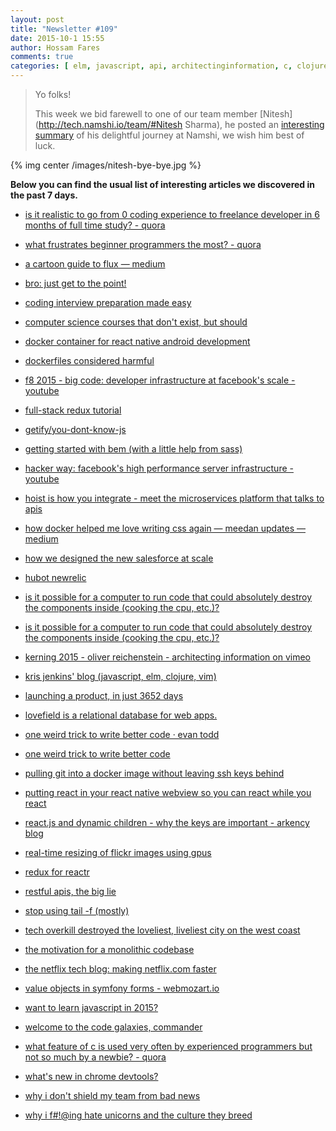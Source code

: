 ```yaml
---
layout: post
title: "Newsletter #109"
date: 2015-10-1 15:55
author: Hossam Fares
comments: true
categories: [ elm, javascript, api, architectinginformation, c, clojure, database, devtools, docker, facebook, flux, freelance, git, google, hubot, javascript, microservices, nosql, oop, performance, react, react native, reactjs, rest, sass, symfony, vim]
---
```


> Yo folks!
>
> This week we bid farewell to one of our team member [Nitesh](http://tech.namshi.io/team/#Nitesh Sharma), he posted an [interesting summary](http://tech.namshi.io/blog/2015/09/28/goodbye-nitesh/) of his delightful journey at Namshi, we wish him best of luck.
>

{% img center /images/nitesh-bye-bye.jpg %}


**Below you can find the usual list of interesting articles we discovered in the past 7 days.**

<!-- more -->

* [is it realistic to go from 0 coding experience to freelance developer in 6 months of full time study? - quora](https://www.quora.com/Is-it-realistic-to-go-from-0-coding-experience-to-freelance-developer-in-6-months-of-full-time-study)

* [what frustrates beginner programmers the most? - quora](https://www.quora.com/What-frustrates-beginner-programmers-the-most)

* [a cartoon guide to flux — medium](https://medium.com/@linclark/a-cartoon-guide-to-flux-6157355ab207)

* [bro: just get to the point!](http://bropages.org/)

* [coding interview preparation made easy](https://www.interviewbit.com/)

* [computer science courses that don't exist, but should](http://prog21.dadgum.com/210.html)

* [docker container for react native android development](https://github.com/gilesp/docker/tree/master/react_native?utm_content=buffer67abd)

* [dockerfiles considered harmful](http://blog.wercker.com/2015/07/28/Dockerfiles-considered-harmful.html)

* [f8 2015 - big code: developer infrastructure at facebook's scale - youtube](https://www.youtube.com/watch?v=X0VH78ye4yY)

* [full-stack redux tutorial](http://teropa.info/blog/2015/09/10/full-stack-redux-tutorial.html)

* [getify/you-dont-know-js](https://github.com/getify/You-Dont-Know-JS)

* [getting started with bem (with a little help from sass) ](https://www.packtpub.com/books/content/getting-started-bem-little-help-sass/)

* [hacker way: facebook's high performance server infrastructure - youtube](https://www.youtube.com/watch?v=zBV9TkTXxg0)

* [hoist is how you integrate - meet the microservices platform that talks to apis](https://hoist.io/)

* [how docker helped me love writing css again — meedan updates — medium](https://medium.com/meedan-updates/how-docker-helped-me-love-writing-css-again-b1339c2e77ff)

* [how we designed the new salesforce at scale](https://medium.com/salesforce-ux/how-we-designed-the-new-salesforce-at-scale-6d3607fd92e5)

* [hubot newrelic](https://github.com/statianzo/hubot-newrelic2)

* [is it possible for a computer to run code that could absolutely destroy the components inside (cooking the cpu, etc.)?](https://www.quora.com/Is-it-possible-for-a-computer-to-run-code-that-could-absolutely-destroy-the-components-inside-cooking-the-CPU-etc-Or-does-the-hardware-protect-itself-from-these-things)

* [is it possible for a computer to run code that could absolutely destroy the components inside (cooking the cpu, etc.)?](https://www.quora.com/Is-it-possible-for-a-computer-to-run-code-that-could-absolutely-destroy-the-components-inside-cooking-the-CPU-etc-Or-does-the-hardware-protect-itself-from-these-things?utm_content=buffer551b5)

* [kerning 2015 - oliver reichenstein - architecting information on vimeo](https://vimeo.com/140275020)

* [kris jenkins' blog (javascript, elm, clojure, vim)](http://blog.jenkster.com/)

* [launching a product, in just 3652 days](https://blog.growth.supply/launching-a-product-in-just-3652-days-4d4e74e2dcd5)

* [lovefield is a relational database for web apps.](https://google.github.io/lovefield)

* [one weird trick to write better code · evan todd](http://etodd.io/2015/09/28/one-weird-trick-better-code/)

* [one weird trick to write better code](http://etodd.io/2015/09/28/one-weird-trick-better-code/)

* [pulling git into a docker image without leaving ssh keys behind](http://blog.cloud66.com/pulling-git-into-a-docker-image-without-leaving-ssh-keys-behind/)

* [putting react in your react native webview so you can react while you react](http://wl3.me/2015/05/01/react-in-your-react-native-webview-so-you-can-react-while-you-react.html?utm_content=buffer6555a)

* [react.js and dynamic children - why the keys are important - arkency blog](http://blog.arkency.com/2014/10/react-dot-js-and-dynamic-children-why-the-keys-are-important/)

* [real-time resizing of flickr images using gpus](http://code.flickr.net/2015/06/25/real-time-resizing-of-flickr-images-using-gpus/)

* [redux for reactr](http://rackt.github.io/redux/)

* [restful apis, the big lie](http://mmikowski.github.io/the_lie/)

* [stop using tail -f (mostly)](http://www.brianstorti.com/stop-using-tail/)

* [tech overkill destroyed the loveliest, liveliest city on the west coast](http://www.independent.ie/business/technology/news/tech-overkill-destroyed-the-loveliest-liveliest-city-on-the-west-coast-31541735.html?utm_content=buffer6e254)

* [the motivation for a monolithic codebase ](https://www.youtube.com/watch?t=6&v=W71BTkUbdqE)

* [the netflix tech blog: making netflix.com faster](http://techblog.netflix.com/2015/08/making-netflixcom-faster.html)

* [value objects in symfony forms - webmozart.io](https://webmozart.io/blog/2015/09/09/value-objects-in-symfony-forms/)

* [want to learn javascript in 2015?](https://medium.com/@_cmdv_/i-want-to-learn-javascript-in-2015-e96cd85ad225)

* [welcome to the code galaxies, commander](https://anvaka.github.io/pm/#/)

* [what feature of c is used very often by experienced programmers but not so much by a newbie? - quora](https://www.quora.com/What-feature-of-C-is-used-very-often-by-experienced-programmers-but-not-so-much-by-a-newbie)

* [what's new in chrome devtools?](https://speakerdeck.com/addyosmani/whats-new-in-chrome-devtools)

* [why i don't shield my team from bad news](https://open.bufferapp.com/sharing-bad-news/)

* [why i f#!@ing hate unicorns and the culture they breed](http://www.bothsidesofthetable.com/2015/09/27/why-i-fucking-hate-unicorns-and-the-culture-they-breed/)
